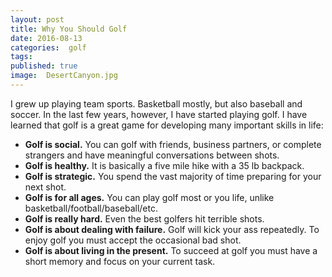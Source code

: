 ```yaml
---
layout: post
title: Why You Should Golf
date: 2016-08-13
categories:  golf
tags:  
published: true
image:  DesertCanyon.jpg
---
```


I grew up playing team sports.  Basketball mostly, but also baseball and soccer.  In the last few years, however, I have started playing golf.  I have learned that golf is a great game for developing many important skills in life:

 - **Golf is social.**  You can golf with friends, business partners, or complete strangers and have meaningful conversations between shots.
 - **Golf is healthy.**  It is basically a five mile hike with a 35 lb backpack.
 - **Golf is strategic.**  You spend the vast majority of time preparing for your next shot.
 - **Golf is for all ages.**  You can play golf most or you life, unlike basketball/football/baseball/etc.
 - **Golf is really hard.**  Even the best golfers hit terrible shots.
 - **Golf is about dealing with failure.**  Golf will kick your ass repeatedly.  To enjoy golf you must accept the occasional bad shot.
 - **Golf is about living in the present.**  To succeed at golf you must have a short memory and focus on your current task.
